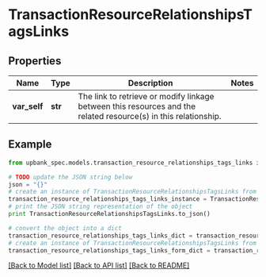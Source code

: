 # TransactionResourceRelationshipsTagsLinks


## Properties

Name | Type | Description | Notes
------------ | ------------- | ------------- | -------------
**var_self** | **str** | The link to retrieve or modify linkage between this resources and the related resource(s) in this relationship.  | 

## Example

```python
from upbank_spec.models.transaction_resource_relationships_tags_links import TransactionResourceRelationshipsTagsLinks

# TODO update the JSON string below
json = "{}"
# create an instance of TransactionResourceRelationshipsTagsLinks from a JSON string
transaction_resource_relationships_tags_links_instance = TransactionResourceRelationshipsTagsLinks.from_json(json)
# print the JSON string representation of the object
print TransactionResourceRelationshipsTagsLinks.to_json()

# convert the object into a dict
transaction_resource_relationships_tags_links_dict = transaction_resource_relationships_tags_links_instance.to_dict()
# create an instance of TransactionResourceRelationshipsTagsLinks from a dict
transaction_resource_relationships_tags_links_form_dict = transaction_resource_relationships_tags_links.from_dict(transaction_resource_relationships_tags_links_dict)
```
[[Back to Model list]](../README.md#documentation-for-models) [[Back to API list]](../README.md#documentation-for-api-endpoints) [[Back to README]](../README.md)


